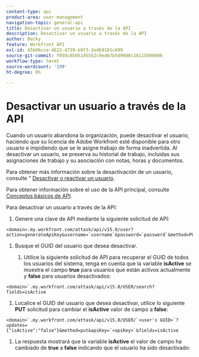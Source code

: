 ```yaml
---
content-type: api
product-area: user-management
navigation-topic: general-api
title: Desactivar un usuario a través de la API
description: Desactivar un usuario a través de la API
author: Becky
feature: Workfront API
exl-id: 45b06cce-4622-4739-b9f3-2edb9101c099
source-git-commit: f050c8b95145552c9ed67b549608c16115000606
workflow-type: tm+mt
source-wordcount: '199'
ht-degree: 0%

---
```



# Desactivar un usuario a través de la API

Cuando un usuario abandona la organización, puede desactivar el usuario, haciendo que su licencia de Adobe Workfront esté disponible para otro usuario e impidiendo que se le asigne trabajo de forma inadvertida. Al desactivar un usuario, se preserva su historial de trabajo, incluidas sus asignaciones de trabajo y su asociación con notas, horas y documentos.

Para obtener más información sobre la desactivación de un usuario, consulte &quot; [Desactivar o reactivar un usuario](../../administration-and-setup/add-users/create-and-manage-users/deactivate-a-user.md).

Para obtener información sobre el uso de la API principal, consulte [Conceptos básicos de API](../../wf-api/general/api-basics.md).

Para desactivar un usuario a través de la API:

1. Genere una clave de API mediante la siguiente solicitud de API:

```
<domain>.my.workfront.com/attask/api/v15.0/user?action=generateApiKey&username=`username`&password=`password`&method=PUT`
```

1. Busque el GUID del usuario que desea desactivar.

   1. Utilice la siguiente solicitud de API para recuperar el GUID de todos los usuarios del sistema, tenga en cuenta que la variable **isActive** se muestra el campo **true** para usuarios que están activos actualmente y **false** para usuarios desactivados:

```
<domain>`.my.workfront.com/attask/api/v15.0/USER/search?fields=isActive
```

1. Localice el GUID del usuario que desea desactivar, utilice lo siguiente **PUT** solicitud para cambiar el **isActive** valor de campo a **false**:

```
<domain>`.my.workfront.com/attask/api/v15.0/USER/`<user's GUID>`?updates={"isActive":"false"}&method=put&apiKey=`<apiKey>`&fields=isActive
```

1. La respuesta mostrará que la variable **isActive** el valor de campo ha cambiado de **true** a **false** indicando que el usuario ha sido desactivado:

<!-- [Copy](javascript:void(0);) -->
<pre></pre>
